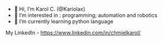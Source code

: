 - 👋 Hi, I’m Karol C. (@Kariolax)
- 👀 I’m interested in : programming; automation and robotics
- 🌱 I’m currently learning python language

My LinkedIn - https://www.linkedin.com/in/chmielkarol/
<!---
Kariolax/Kariolax is a ✨ special ✨ repository because its `README.md` (this file) appears on your GitHub profile.
You can click the Preview link to take a look at your changes.
--->
